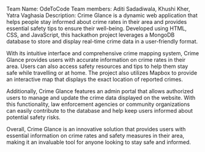 Team Name: OdeToCode
Team members: Aditi Sadadiwala, Khushi Kher, Yatra Vaghasia
Description: Crime Glance is a dynamic web application that helps people stay informed about crime rates in their area and provides essential safety tips to ensure their well-being. Developed using HTML, CSS, and JavaScript, this hackathon project leverages a MongoDB database to store and display real-time crime data in a user-friendly format.

With its intuitive interface and comprehensive crime mapping system, Crime Glance provides users with accurate information on crime rates in their area. Users can also access safety resources and tips to help them stay safe while travelling or at home. The project also utilizes Mapbox to provide an interactive map that displays the exact location of reported crimes.

Additionally, Crime Glance features an admin portal that allows authorized users to manage and update the crime data displayed on the website. With this functionality, law enforcement agencies or community organizations can easily contribute to the database and help keep users informed about potential safety risks.

Overall, Crime Glance is an innovative solution that provides users with essential information on crime rates and safety measures in their area, making it an invaluable tool for anyone looking to stay safe and informed.
